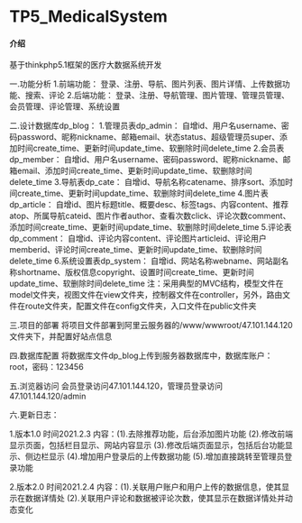 # TP5_MedicalSystem

#### 介绍
基于thinkphp5.1框架的医疗大数据系统开发

一.功能分析
1.前端功能：
	登录、注册、导航、图片列表、图片详情、上传数据功能、搜索、评论
2.后端功能：
	登录、注册、导航管理、图片管理、管理员管理、会员管理、评论管理、系统设置
	
二.设计数据库dp_blog：
	1.管理员表dp_admin：
		自增id、用户名username、密码password、昵称nickname、邮箱email、状态status、超级管理员super、添加时间create_time、更新时间update_time、软删除时间delete_time
	2.会员表dp_member：
		自增id、用户名username、密码password、昵称nickname、邮箱email、添加时间create_time、更新时间update_time、软删除时间delete_time
	3.导航表dp_cate：
		自增id、导航名称catename、排序sort、添加时间create_time、更新时间update_time、软删除时间delete_time
	4.图片表dp_article：
		自增id、图片标题title、概要desc、标签tags、内容content、推荐atop、所属导航cateid、图片作者author、查看次数click、评论次数comment、添加时间create_time、更新时间update_time、软删除时间delete_time
	5.评论表dp_comment：
		自增id、评论内容content、评论图片articleid、评论用户memberid、评论时间create_time、更新时间update_time、软删除时间delete_time
	6.系统设置表dp_system：
		自增id、网站名称webname、网站副名称shortname、版权信息copyright、设置时间create_time、更新时间update_time、软删除时间delete_time
注：采用典型的MVC结构，模型文件在model文件夹，视图文件在view文件夹，控制器文件在controller，另外，路由文件在route文件夹，配置文件在config文件夹，入口文件在public文件夹

三.项目的部署
	将项目文件部署到阿里云服务器的/www/wwwroot/47.101.144.120文件夹下，并配置好站点信息
	
四.数据库配置
	将数据库文件dp_blog上传到服务器数据库中，数据库账户：root，密码：123456
	
五.浏览器访问
	会员登录访问47.101.144.120，管理员登录访问47.101.144.120/admin
	
六.更新日志：

1.版本1.0  时间2021.2.3
	内容：(1).去除推荐功能，后台添加图片功能
	          (2).修改前端显示页面，包括栏目显示、网站内容显示
	          (3).修改后端页面显示，包括后台功能显示、侧边栏显示
	          (4).增加用户登录后的上传数据功能 
	          (5).增加直接跳转至管理员登录功能

2.版本2.0  时间2021.2.4
	内容：(1).关联用户账户和用户上传的数据信息，使其显示在数据详情处
          (2).关联用户评论和数据被评论次数，使其显示在数据详情处并动态变化
